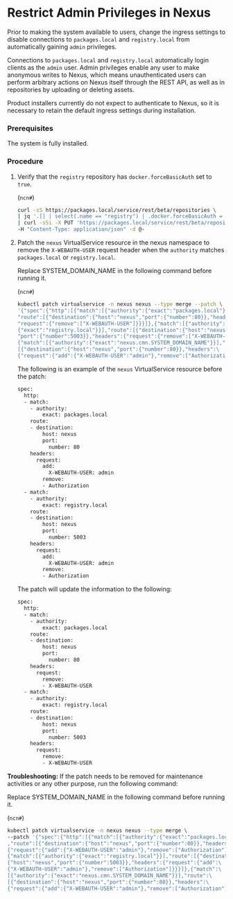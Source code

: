 # Restrict Admin Privileges in Nexus

Prior to making the system available to users, change the ingress settings to disable connections to `packages.local` and `registry.local` from automatically gaining `admin` privileges.

Connections to `packages.local` and `registry.local` automatically login clients as the `admin` user. Admin privileges enable any user to make anonymous writes to Nexus, which means unauthenticated users can perform arbitrary actions on Nexus itself through the REST API, as well as in repositories by uploading or deleting assets.

Product installers currently do not expect to authenticate to Nexus, so it is necessary to retain the default ingress settings during installation.

### Prerequisites

The system is fully installed.

### Procedure

1.  Verify that the `registry` repository has `docker.forceBasicAuth` set to `true`.

    (`ncn#`)
    ```bash
    curl -sS https://packages.local/service/rest/beta/repositories \
    | jq '.[] | select(.name == "registry") | .docker.forceBasicAuth = true' \
    | curl -sSi -X PUT 'https://packages.local/service/rest/beta/repositories/docker/hosted/registry' \
    -H "Content-Type: application/json" -d @-
    ```

2.  Patch the `nexus` VirtualService resource in the nexus namespace to remove the `X-WEBAUTH-USER` request header when the `authority` matches `packages.local` or `registry.local`.

    Replace SYSTEM_DOMAIN_NAME in the following command before running it.

    (`ncn#`)
    ```bash
    kubectl patch virtualservice -n nexus nexus --type merge --patch \
    '{"spec":{"http":[{"match":[{"authority":{"exact":"packages.local"}}],\
    "route":[{"destination":{"host":"nexus","port":{"number":80}},"headers":{\
    "request":{"remove":["X-WEBAUTH-USER"]}}}]},{"match":[{"authority":\
    {"exact":"registry.local"}}],"route":[{"destination":{"host":"nexus",\
    "port":{"number":5003}},"headers":{"request":{"remove":["X-WEBAUTH-USER"]}}}]},\
    {"match":[{"authority":{"exact":"nexus.cmn.SYSTEM_DOMAIN_NAME"}}],"route":\
    [{"destination":{"host":"nexus","port":{"number":80}},"headers":\
    {"request":{"add":{"X-WEBAUTH-USER":"admin"},"remove":["Authorization"]}}}]}]}}'
    ```

    The following is an example of the `nexus` VirtualService resource before the patch:

    ```bash
    spec:
      http:
      - match:
        - authority:
            exact: packages.local
        route:
        - destination:
            host: nexus
            port:
              number: 80
        headers:
          request:
            add:
              X-WEBAUTH-USER: admin
            remove:
            - Authorization
      - match:
        - authority:
            exact: registry.local
        route:
        - destination:
            host: nexus
            port:
              number: 5003
        headers:
          request:
            add:
              X-WEBAUTH-USER: admin
            remove:
            - Authorization
    ```

    The patch will update the information to the following:

    ```bash
    spec:
      http:
      - match:
        - authority:
            exact: packages.local
        route:
        - destination:
            host: nexus
            port:
              number: 80
        headers:
          request:
            remove:
            - X-WEBAUTH-USER
      - match:
        - authority:
            exact: registry.local
        route:
        - destination:
            host: nexus
            port:
              number: 5003
        headers:
          request:
            remove:
            - X-WEBAUTH-USER
    ```

**Troubleshooting:** If the patch needs to be removed for maintenance activities or any other purpose, run the following command:

Replace SYSTEM_DOMAIN_NAME in the following command before running it.

(`ncn#`)
```bash
kubectl patch virtualservice -n nexus nexus --type merge \
--patch '{"spec":{"http":[{"match":[{"authority":{"exact":"packages.local"}}]\
,"route":[{"destination":{"host":"nexus","port":{"number":80}},"headers":\
{"request":{"add":{"X-WEBAUTH-USER":"admin"},"remove":["Authorization"]}}}]},\
{"match":[{"authority":{"exact":"registry.local"}}],"route":[{"destination":\
{"host":"nexus","port":{"number":5003}},"headers":{"request":{"add":\
{"X-WEBAUTH-USER":"admin"},"remove":["Authorization"]}}}]},{"match":\
[{"authority":{"exact":"nexus.cmn.SYSTEM_DOMAIN_NAME"}}],"route":\
[{"destination":{"host":"nexus","port":{"number":80}},"headers":\
{"request":{"add":{"X-WEBAUTH-USER":"admin"},"remove":["Authorization"]}}}]}]}}'
```

